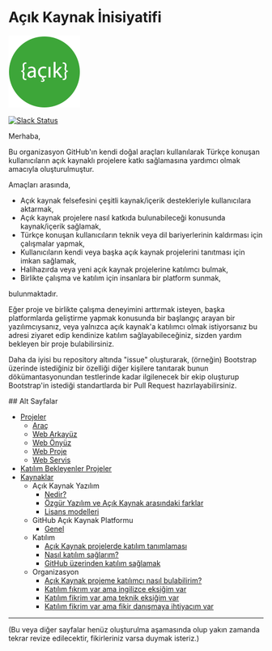 # Açık Kaynak İnisiyatifi

![Açık Kaynak İnisiyatifi](./.etc/acikkaynak-logo-142px.png)

[![Slack Status](http://acikkaynak.info/slackin/badge.svg)](http://acikkaynak.info/slackin/)

Merhaba,

Bu organizasyon GitHub'ın kendi doğal araçları kullanılarak Türkçe konuşan kullanıcıların açık kaynaklı projelere katkı sağlamasına yardımcı olmak amacıyla oluşturulmuştur.

Amaçları arasında,

- Açık kaynak felsefesini çeşitli kaynak/içerik destekleriyle kullanıcılara aktarmak,
- Açık kaynak projelere nasıl katkıda bulunabileceği konusunda kaynak/içerik sağlamak,
- Türkçe konuşan kullanıcıların teknik veya dil bariyerlerinin kaldırması için çalışmalar yapmak,
- Kullanıcıların kendi veya başka açık kaynak projelerini tanıtması için imkan sağlamak,
- Halihazırda veya yeni açık kaynak projelerine katılımcı bulmak,
- Birlikte çalışma ve katılım için insanlara bir platform sunmak,

bulunmaktadır.

Eğer proje ve birlikte çalışma deneyimini arttırmak isteyen, başka platformlarda geliştirme yapmak konusunda bir başlangıç arayan bir yazılımcıysanız, veya yalnızca açık kaynak'a katılımcı olmak istiyorsanız bu adresi ziyaret edip kendinize katılım sağlayabileceğiniz, sizden yardım bekleyen bir proje bulabilirsiniz.

Daha da iyisi bu repository altında "issue" oluşturarak, (örneğin) Bootstrap üzerinde istediğiniz bir özelliği diğer kişilere tanıtarak bunun dökümantasyonundan testlerinde kadar ilgilenecek bir ekip oluşturup Bootstrap'in istediği standartlarda bir Pull Request hazırlayabilirsiniz.


## Alt Sayfalar

- [Projeler](Projeler/)
   - [Araç](Projeler/Arac/)
   - [Web Arkayüz](Projeler/Web%20Arkayuz/)
   - [Web Önyüz](Projeler/Web%20Onyuz/)
   - [Web Proje](Projeler/Web%20Proje/)
   - [Web Servis](Projeler/Web%20Servis/)
- [Katılım Bekleyenler Projeler](KatilimBekleyenler/)
- [Kaynaklar](Kaynaklar/)
   - Açık Kaynak Yazılım
     - [Nedir?](Kaynaklar/acik_kaynak_yazilim/nedir.md)
     - [Özgür Yazılım ve Açık Kaynak arasındaki farklar](Kaynaklar/acik_kaynak_yazilim/vs_ozgur_yazilim.md)
     - [Lisans modelleri](Kaynaklar/acik_kaynak_yazilim/lisanslar.md)
   - GitHub Açık Kaynak Platformu
     - [Genel](Kaynaklar/github_platformu/genel.md)
   - Katılım
     - [Açık Kaynak projelerde katılım tanımlaması](Kaynaklar/katilim/katilim_tanimi.md)
     - [Nasıl katılım sağlarım?](Kaynaklar/katilim/nasil_katilim_saglanir.md)
     - [GitHub üzerinden katılım sağlamak](Kaynaklar/katilim/github_uzerinden_katilim.md)
   - Organizasyon
     - [Açık Kaynak projeme katılımcı nasıl bulabilirim?](Kaynaklar/organizasyon/katilimci_bulma.md)
     - [Katılım fıkrım var ama ingilizce eksiğim var](Kaynaklar/organizasyon/dil_destek.md)
     - [Katılım fikrim var ama teknik eksiğim var](Kaynaklar/organizasyon/teknik_destek.md)
     - [Katılım fikrim var ama fikir danışmaya ihtiyacım var](Kaynaklar/organizasyon/teknik_danisma.md)


___
(Bu veya diğer sayfalar henüz oluşturulma aşamasında olup yakın zamanda tekrar revize edilecektir, fikirleriniz varsa duymak isteriz.)
